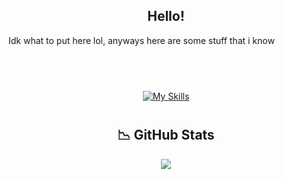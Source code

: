 <div>
<h2 align="center"> Hello! </h2>
</div>
<div align = "center">
<p align = "justify">Idk what to put here lol, anyways here are some stuff that i know<br></p>
<br><br>
  <p align = "center">
     <a href="https://skillicons.dev">
        <img style="margin: 10px"src="https://skillicons.dev/icons?i=androidstudio,linux,github,java,py,cpp,tensorflow,aws,php,mysql&perline=5"alt="My Skills"/> 
    </a>
</p>
</div>

<!--stats-->
<h2 align = "center"> 📉 GitHub Stats</h2>
<div> 
<p align = "center">
    <picture>
          <source
            srcset="https://github-readme-stats.vercel.app/api?username=Shiki39&show_icons=true&theme=gotham&count_private=true"
            media="(prefers-color-scheme: dark)"
          />
         <source
            srcset="https://github-readme-stats.vercel.app/api?username=Shiki39&show_icons=true&count_private=true"
            media="(prefers-color-scheme: light), (prefers-color-scheme: no-preference)"
         />
    <img src="https://github-readme-stats.vercel.app/api?username=Shiki39&show_icons=true&count_private=true" />
  </picture>
</p>
</div>
<!--
**Shiki39/Shiki39** is a ✨ _special_ ✨ repository because its `README.md` (this file) appears on your GitHub profile.

Here are some ideas to get you started:

- 🔭 I’m currently working on ...
- 🌱 I’m currently learning ...
- 👯 I’m looking to collaborate on ...
- 🤔 I’m looking for help with ...
- 💬 Ask me about ...
- 📫 How to reach me: ...
- 😄 Pronouns: ...
- ⚡ Fun fact: ...
-->
